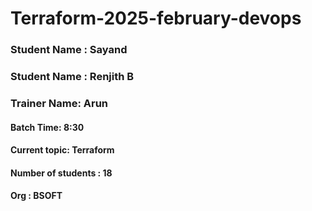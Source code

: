 # Terraform-2025-february-devops

### Student Name : Sayand 
### Student Name : Renjith B


### Trainer Name: Arun
#### Batch Time: 8:30
#### Current topic: Terraform
#### Number of students : 18
#### Org : BSOFT

